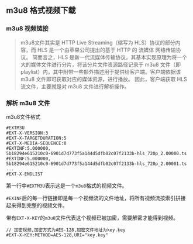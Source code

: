 ## m3u8 格式视频下载

### m3u8 视频链接

> m3u8文件其实是 HTTP Live Streaming（缩写为 HLS）协议的部分内容，而 HLS 是一个由苹果公司提出的基于 HTTP 的 流媒体 网络传输协议。
> 简而言之，HLS 是新一代流媒体传输协议，其基本实现原理为将一个大的媒体文件进行分片，将该分片文件资源路径记录于 m3u8 文件（即 playlist）内，其中附带一些额外描述用于提供给客户端。客户端依据该 m3u8
> 文件即可获取对应的媒体资源，进行播放。
> 因此，客户端获取 HLS 流文件，主要就是对 m3u8 文件进行解析操作。

### 解析 m3u8 文件

m3u8文件格式

```
#EXTM3U
#EXT-X-VERSION:3
#EXT-X-TARGETDURATION:5
#EXT-X-MEDIA-SEQUENCE:0
#EXTINF:5.000000,
5b18294e615210c0-6901d7d773f5a144d5dfb02c07f2133b-hls_720p_2.00000.ts
#EXTINF:5.000000,
5b18294e615210c0-6901d7d773f5a144d5dfb02c07f2133b-hls_720p_2.00001.ts
...
#EXT-X-ENDLIST
```

第一行中`#EXTM3U`表示这是一个`m3u8`格式的视频文件。

`#EXINF`后的每一行链接即是每一个视频流的文件地址，将所有视频流按索引拼接起来得到完整的视频文件。

带有`EXT-X-KEY`的`m3u8`文件代表这个视频已被加密，需要解密才能得到视频。

```
// 加密视频,加密方式为AES-128,加密文件地址为key.key
#EXT-X-KEY:METHOD=AES-128,URI="key.key"
```

